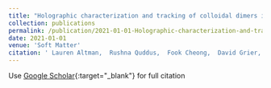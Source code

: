 ```yaml
---
title: "Holographic characterization and tracking of colloidal dimers in the effective-sphere approximation"
collection: publications
permalink: /publication/2021-01-01-Holographic-characterization-and-tracking-of-colloidal-dimers-in-the-effective-sphere-approximation
date: 2021-01-01
venue: 'Soft Matter'
citation: ' Lauren Altman,  Rushna Quddus,  Fook Cheong,  David Grier, &quot;Holographic characterization and tracking of colloidal dimers in the effective-sphere approximation.&quot; Soft Matter, 2021.'
---
```

Use [Google Scholar](https://scholar.google.com/scholar?q=Holographic+characterization+and+tracking+of+colloidal+dimers+in+the+effective+sphere+approximation){:target="_blank"} for full citation